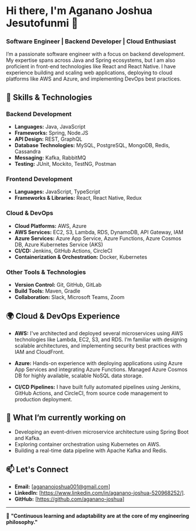 # Hi there, I'm Aganano Joshua Jesutofunmi 👋

### Software Engineer | Backend Developer | Cloud Enthusiast

I’m a passionate software engineer with a focus on backend development. My expertise spans across Java and Spring ecosystems, but I am also proficient in front-end technologies like React and React Native. I have experience building and scaling web applications, deploying to cloud platforms like AWS and Azure, and implementing DevOps best practices.

## 🚀 Skills & Technologies

### Backend Development
- **Languages:** Java, JavaScript
- **Frameworks:** Spring, Node.JS
- **API Design:** REST, GraphQL
- **Database Technologies:** MySQL, PostgreSQL, MongoDB, Redis, Cassandra
- **Messaging:** Kafka, RabbitMQ
- **Testing:** JUnit, Mockito, TestNG, Postman

### Frontend Development
- **Languages:** JavaScript, TypeScript
- **Frameworks & Libraries:** React, React Native, Redux

### Cloud & DevOps
- **Cloud Platforms:** AWS, Azure
- **AWS Services:** EC2, S3, Lambda, RDS, DynamoDB, API Gateway, IAM
- **Azure Services:** Azure App Service, Azure Functions, Azure Cosmos DB, Azure Kubernetes Service (AKS)
- **CI/CD:** Jenkins, GitHub Actions, CircleCI
- **Containerization & Orchestration:** Docker, Kubernetes

### Other Tools & Technologies
- **Version Control:** Git, GitHub, GitLab
- **Build Tools:** Maven, Gradle
- **Collaboration:** Slack, Microsoft Teams, Zoom


## 🌍 Cloud & DevOps Experience

- **AWS:** I've architected and deployed several microservices using AWS technologies like Lambda, EC2, S3, and RDS. I’m familiar with designing scalable architectures, and implementing security best practices with IAM and CloudFront.
  
- **Azure:** Hands-on experience with deploying applications using Azure App Services and integrating Azure Functions. Managed Azure Cosmos DB for highly available, scalable NoSQL data storage.

- **CI/CD Pipelines:** I have built fully automated pipelines using Jenkins, GitHub Actions, and CircleCI, from source code management to production deployment.

## 🎯 What I’m currently working on
- Developing an event-driven microservice architecture using Spring Boot and Kafka.
- Exploring container orchestration using Kubernetes on AWS.
- Building a real-time data pipeline with Apache Kafka and Redis.

## 📫 Let's Connect
- **Email:** [agananojoshua001@gmail.com]
- **LinkedIn:** [https://www.linkedin.com/in/aganano-joshua-520968252/].
- **GitHub:** [https://github.com/aganano-joshua]

---

🌱 **"Continuous learning and adaptability are at the core of my engineering philosophy."**
